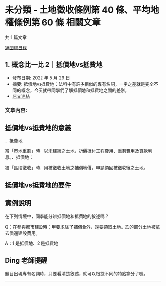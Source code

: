 # 未分類 - 土地徵收條例第 40 條、平均地權條例第 60 條 相關文章

共 1 篇文章

[返回總目錄](00_總目錄.md)

## 1. 概念比一比 2｜抵價地vs抵費地

- 發布日期: 2022 年 5 月 29 日
- 摘要: 抵價地vs抵費地：法科中有許多相似的專有名詞，一字之差就是完全不同的概念，今天就帶同學們了解抵價地和抵費地之間的差別。
- [原文連結](https://www.jasper-realestate.com/%e6%8a%b5%e5%83%b9%e5%9c%b0vs%e6%8a%b5%e8%b2%bb%e5%9c%b0/)

### 文章內容:

## 抵價地vs抵費地的意義

．抵費地

當「市地重劃」時，以未建築之土地，折價抵付工程費用、重劃費用及貸款利息。．抵價地：

被「區段徵收」時，用被徵收土地之補償地價，申請領回被徵收後之土地。

## 抵價地vs抵費地的要件

## 實例說明

在下列情境中，同學能分辨抵價地和抵費地的敘述嗎？

Q：在參與都市建設時：甲要求除了補償金外，還要領取土地。乙的部分土地被拿去償還建設費用。

A：1 是抵價地、2 是抵費地

## Ding 老師提醒

題目出現專有名詞時，只要看清楚敘述，就可以根據不同的特點拿分了喔。

---

